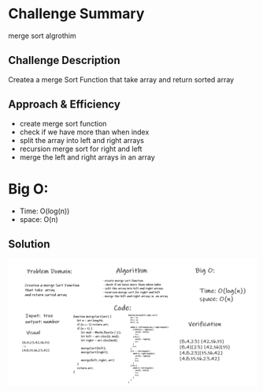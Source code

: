# Challenge Summary
merge sort algrothim
## Challenge Description
Createa a merge Sort Function that take  array
and return sorted array
## Approach & Efficiency
- create merge sort function
- check if we have more than when index
- split the array into left and right arrays
- recursion merge sort for right and left
- merge the left and right arrays in  an array
# Big O:
- Time: O(log(n))
- space: O(n)
## Solution
![WB](../assets/cc27.PNG)